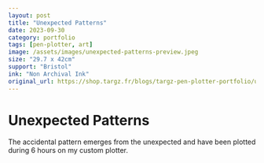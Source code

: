 ```yaml
---
layout: post
title: "Unexpected Patterns"
date: 2023-09-30
category: portfolio
tags: [pen-plotter, art]
image: /assets/images/unexpected-patterns-preview.jpeg
size: "29.7 x 42cm"
support: "Bristol"
ink: "Non Archival Ink"
original_url: https://shop.targz.fr/blogs/targz-pen-plotter-portfolio/unexpected-patterns
---
```


# Unexpected Patterns


The accidental pattern emerges from the unexpected and have been plotted during 6 hours on my custom plotter.
